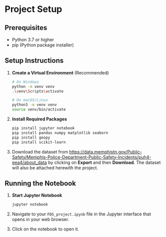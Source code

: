 # Project Setup 

## Prerequisites

- Python 3.7 or higher
- pip (Python package installer)

## Setup Instructions

1. **Create a Virtual Environment** (Recommended)
   ```bash
   # On Windows
   python -m venv venv
   .\venv\Scripts\activate

   # On macOS/Linux
   python3 -m venv venv
   source venv/bin/activate
   ```

2. **Install Required Packages**
   ```bash
   pip install jupyter notebook
   pip install pandas numpy matplotlib seaborn
   pip install geopy
   pip install scikit-learn
   ```

3. Download the dataset from https://data.memphistn.gov/Public-Safety/Memphis-Police-Department-Public-Safety-Incidents/puh4-eea4/about_data by clicking on **Export** and then **Download**. The dataset will also be attached herewith the project.

## Running the Notebook

1. **Start Jupyter Notebook**
   ```bash
   jupyter notebook
   ```

2. Navigate to your `FDS_project.ipynb` file in the Jupyter interface that opens in your web browser.

3. Click on the notebook to open it.